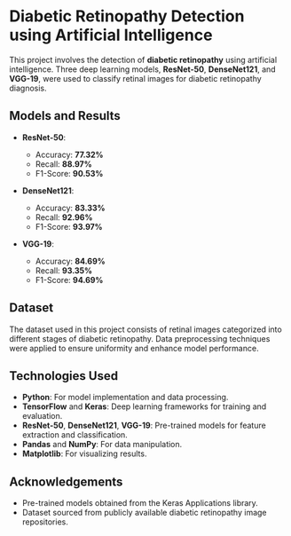 # Diabetic Retinopathy Detection using Artificial Intelligence

This project involves the detection of **diabetic retinopathy** using artificial intelligence. Three deep learning models, **ResNet-50**, **DenseNet121**, and **VGG-19**, were used to classify retinal images for diabetic retinopathy diagnosis.

## Models and Results

- **ResNet-50**:
  - Accuracy: **77.32%**
  - Recall: **88.97%**
  - F1-Score: **90.53%**

- **DenseNet121**:
  - Accuracy: **83.33%**
  - Recall: **92.96%**
  - F1-Score: **93.97%**

- **VGG-19**:
  - Accuracy: **84.69%**
  - Recall: **93.35%**
  - F1-Score: **94.69%**

## Dataset

The dataset used in this project consists of retinal images categorized into different stages of diabetic retinopathy. Data preprocessing techniques were applied to ensure uniformity and enhance model performance.

## Technologies Used

- **Python**: For model implementation and data processing.
- **TensorFlow** and **Keras**: Deep learning frameworks for training and evaluation.
- **ResNet-50**, **DenseNet121**, **VGG-19**: Pre-trained models for feature extraction and classification.
- **Pandas** and **NumPy**: For data manipulation.
- **Matplotlib**: For visualizing results.

## Acknowledgements
- Pre-trained models obtained from the Keras Applications library.
- Dataset sourced from publicly available diabetic retinopathy image repositories.
